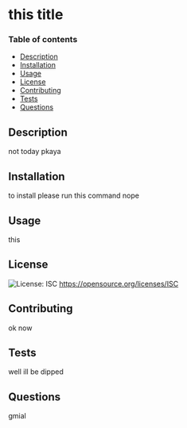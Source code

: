 # this title

  ### Table of contents
  * [Description](#description)
  * [Installation](#installation)
  * [Usage](#usage)
  * [License](#license)
  * [Contributing](#contributing)
  * [Tests](#tests)
  * [Questions](#questions)
  
  ## Description 
  not today pkaya

  ## Installation
  to install please run this command
  nope

  ## Usage
  this 

  ## License
  ![License: ISC](https://img.shields.io/badge/License-ISC-blue.svg)
  https://opensource.org/licenses/ISC

  ## Contributing
  ok now

  ## Tests
  well ill be dipped

  ## Questions
  gmial
